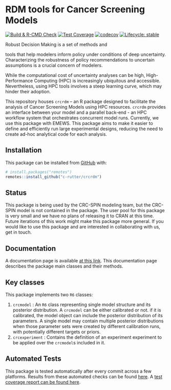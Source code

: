 
<!-- README.md is generated from README.Rmd. Please edit that file -->

# RDM tools for Cancer Screening Models

<!-- badges: start -->

[![Build & R-CMD
Check](https://github.com/c-rutter/crcrdm/workflows/R-CMD-check/badge.svg)](https://github.com/c-rutter/crcrdm/actions)
[![Test
Coverage](https://github.com/c-rutter/crcrdm/workflows/test-coverage/badge.svg)](https://github.com/c-rutter/crcrdm/actions)
[![codecov](https://codecov.io/gh/c-rutter/crcrdm/branch/master/graph/badge.svg?token=G4E73T9WOO)](https://codecov.io/gh/c-rutter/crcrdm)
[![Lifecycle:
stable](https://img.shields.io/badge/lifecycle-stable-green.svg)](https://www.tidyverse.org/lifecycle/#stable)
<!-- badges: end --> Robust Decision Making is a set of methods and
tools that help modelers inform policy under conditions of deep
uncertainty. Characterizing the robustness of policy recommendations to
uncertain assumptions is a crucial concern of modelers.

While the computational cost of uncertainty analyses can be high,
High-Performance Computing (HPC) is increasingly ubiquitous and
accessible. Nevertheless, using HPC tools involves a steep learning
curve, which may hinder their adoption.

This repository houses `crcrdm` – an R package designed to facilitate
the analysis of Cancer Screening Models using HPC resources. `crcrdm`
provides an interface between your model and a parallel back-end - an
HPC workflow system that orchestrates concurrent model runs. Currently,
we use this package with EMEWS. This package aims to make it easier to
define and efficiently run large experimental designs, reducing the need
to create ad-hoc analytical code for each analysis.

<!--
The package includes features useful in ongoing analyses performed with the [CRC-SPIN](https://pubmed.ncbi.nlm.nih.gov/20647403/) model. First, it partitions the memory usage of models to a manageable size (e.g., the same model run is parallelized across different computing processes and nodes). The package also supports multi-model experimental designs. This package may also help facilitate modeling transparency by separating the analytical workflow from the model.

This package implements the `crcmodel` and the `crcexperiment` R6 classes and can be used to perform Robust Decision Making Analyses of multiple cancer screening models using High-Performance Computing resources. The package supports large-scale computational tasks that have historically been deemed unfeasible for microsimulation models, such as defining and conducting Probabilistic Sensitivity Analyses (PSAs) or robustness analyses of large models and large combinations of parameter sets.
-->

## Installation

This package can be installed from [GitHub](https://github.com/) with:

``` r
# install.packages("remotes")
remotes::install_github("c-rutter/crcrdm")
```

## Status

This package is being used by the CRC-SPIN modeling team, but the
CRC-SPIN model is not contained in the package. The user pool for this
package is very small and we have no plans of releasing it to CRAN at
this time. Future iterations of this work might make this package more
general. If you would like to use this package and are interested in
collaborating with us, get in touch.

## Documentation

A documentation page is available [at this
link](https://c-rutter.github.io/crcrdm). This documentation page
describes the package main classes and their methods.

## Key classes

This package implements two `R6` classes:

1.  `crcmodel` : An `R6` class representing single model structure and
    its posterior distribution. A `crcmodel` can be either calibrated or
    not. if it is calibrated, the model object can include the posterior
    distribution of its parameters. A single model may contain multiple
    posterior distributions when those parameter sets were created by
    different calibration runs, with potentially different targets or
    priors.
2.  `crcexperiment` : Contains the definition of an experiment
    experiment to be applied over the `crcmodel`s included in it.

## Automated Tests

This package is tested automatically after every commit across a few
platforms. Results from these automated checks can be found
[here](https://github.com/c-rutter/crcrdm/actions). A [test coverage
report can be found here](https://app.codecov.io/gh/c-rutter/crcrdm).
